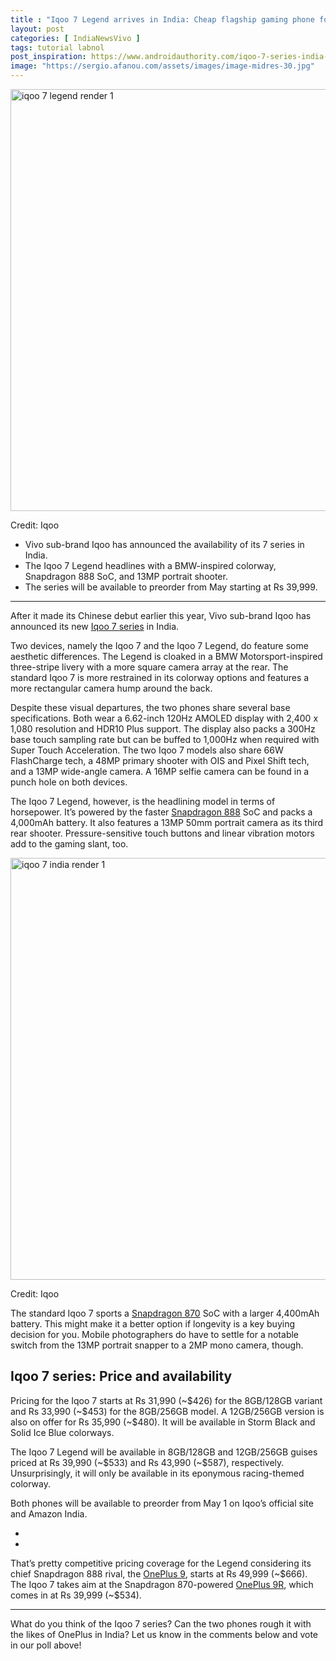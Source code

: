 ```yaml
---
title : "Iqoo 7 Legend arrives in India: Cheap flagship gaming phone for racing fans"
layout: post
categories: [ IndiaNewsVivo ]
tags: tutorial labnol
post_inspiration: https://www.androidauthority.com/iqoo-7-series-india-1221016/
image: "https://sergio.afanou.com/assets/images/image-midres-30.jpg"
---
```


<p><html><body><img class="size-large wp-image-1221020 noname aa-img" title="iqoo 7 legend render 1" src="https://cdn57.androidauthority.net/wp-content/uploads/2021/04/iqoo-7-legend-render-1-1200x675.jpg" alt="iqoo 7 legend render 1" width="1200" height="675" data-attachment-id="1221020" srcset="https://cdn57.androidauthority.net/wp-content/uploads/2021/04/iqoo-7-legend-render-1-1200x675.jpg 1200w, https://cdn57.androidauthority.net/wp-content/uploads/2021/04/iqoo-7-legend-render-1-300x170.jpg 300w, https://cdn57.androidauthority.net/wp-content/uploads/2021/04/iqoo-7-legend-render-1-768x432.jpg 768w, https://cdn57.androidauthority.net/wp-content/uploads/2021/04/iqoo-7-legend-render-1-1536x864.jpg 1536w, https://cdn57.androidauthority.net/wp-content/uploads/2021/04/iqoo-7-legend-render-1-16x9.jpg 16w, https://cdn57.androidauthority.net/wp-content/uploads/2021/04/iqoo-7-legend-render-1-32x18.jpg 32w, https://cdn57.androidauthority.net/wp-content/uploads/2021/04/iqoo-7-legend-render-1-28x16.jpg 28w, https://cdn57.androidauthority.net/wp-content/uploads/2021/04/iqoo-7-legend-render-1-56x32.jpg 56w, https://cdn57.androidauthority.net/wp-content/uploads/2021/04/iqoo-7-legend-render-1-64x36.jpg 64w, https://cdn57.androidauthority.net/wp-content/uploads/2021/04/iqoo-7-legend-render-1-712x400.jpg 712w, https://cdn57.androidauthority.net/wp-content/uploads/2021/04/iqoo-7-legend-render-1-1000x563.jpg 1000w, https://cdn57.androidauthority.net/wp-content/uploads/2021/04/iqoo-7-legend-render-1-792x446.jpg 792w, https://cdn57.androidauthority.net/wp-content/uploads/2021/04/iqoo-7-legend-render-1-1280x720.jpg 1280w, https://cdn57.androidauthority.net/wp-content/uploads/2021/04/iqoo-7-legend-render-1-840x472.jpg 840w, https://cdn57.androidauthority.net/wp-content/uploads/2021/04/iqoo-7-legend-render-1-1340x754.jpg 1340w, https://cdn57.androidauthority.net/wp-content/uploads/2021/04/iqoo-7-legend-render-1-770x433.jpg 770w, https://cdn57.androidauthority.net/wp-content/uploads/2021/04/iqoo-7-legend-render-1-356x200.jpg 356w, https://cdn57.androidauthority.net/wp-content/uploads/2021/04/iqoo-7-legend-render-1-675x380.jpg 675w, https://cdn57.androidauthority.net/wp-content/uploads/2021/04/iqoo-7-legend-render-1.jpg 1920w" sizes="(max-width: 1200px) 100vw, 1200px" /></p>
<div class="aa-img-source-credit">
<div class="aa-img-source-and-credit full">
<div class="aa-img-source text-right"><span>Credit:</span> Iqoo</div>
</div>
</div>
<div class="aa_tldr_text">
<ul>
<li>Vivo sub-brand Iqoo has announced the availability of its 7 series in India.</li>
<li>The Iqoo 7 Legend headlines with a BMW-inspired colorway, Snapdragon 888 SoC, and 13MP portrait shooter.</li>
<li>The series will be available to preorder from May starting at Rs 39,999.</li>
</ul>
</div><hr>
<p>After it made its Chinese debut earlier this year, Vivo sub-brand Iqoo has announced its new <a href="https://www.androidauthority.com/vivo-iqoo-7-1211486/" target="_blank" rel="noopener">Iqoo 7 series</a> in India.</p>
<p>Two devices, namely the Iqoo 7 and the Iqoo 7 Legend, do feature some aesthetic differences. The Legend is cloaked in a BMW Motorsport-inspired three-stripe livery with a more square camera array at the rear. The standard Iqoo 7 is more restrained in its colorway options and features a more rectangular camera hump around the back.</p>
<p>Despite these visual departures, the two phones share several base specifications. Both wear a 6.62-inch 120Hz AMOLED display with 2,400 x 1,080 resolution and HDR10 Plus support. The display also packs a 300Hz base touch sampling rate but can be buffed to 1,000Hz when required with Super Touch Acceleration. The two Iqoo 7 models also share 66W FlashCharge tech, a 48MP primary shooter with OIS and Pixel Shift tech, and a 13MP wide-angle camera. A 16MP selfie camera can be found in a punch hole on both devices.</p>
<p>The Iqoo 7 Legend, however, is the headlining model in terms of horsepower. It&#8217;s powered by the faster <a href="https://www.androidauthority.com/best-snapdragon-888-phones-1182780/" target="_blank" rel="noopener">Snapdragon 888</a> SoC and packs a 4,000mAh battery. It also features a 13MP 50mm portrait camera as its third rear shooter. Pressure-sensitive touch buttons and linear vibration motors add to the gaming slant, too.</p>
<p><img class="size-large wp-image-1221026 noname aa-img" title="iqoo 7 india render 1" src="https://cdn57.androidauthority.net/wp-content/uploads/2021/04/iqoo-7-india-render-1-1200x675.jpg" alt="iqoo 7 india render 1" width="1200" height="675" data-attachment-id="1221026" srcset="https://cdn57.androidauthority.net/wp-content/uploads/2021/04/iqoo-7-india-render-1-1200x675.jpg 1200w, https://cdn57.androidauthority.net/wp-content/uploads/2021/04/iqoo-7-india-render-1-300x170.jpg 300w, https://cdn57.androidauthority.net/wp-content/uploads/2021/04/iqoo-7-india-render-1-768x432.jpg 768w, https://cdn57.androidauthority.net/wp-content/uploads/2021/04/iqoo-7-india-render-1-1536x864.jpg 1536w, https://cdn57.androidauthority.net/wp-content/uploads/2021/04/iqoo-7-india-render-1-16x9.jpg 16w, https://cdn57.androidauthority.net/wp-content/uploads/2021/04/iqoo-7-india-render-1-32x18.jpg 32w, https://cdn57.androidauthority.net/wp-content/uploads/2021/04/iqoo-7-india-render-1-28x16.jpg 28w, https://cdn57.androidauthority.net/wp-content/uploads/2021/04/iqoo-7-india-render-1-56x32.jpg 56w, https://cdn57.androidauthority.net/wp-content/uploads/2021/04/iqoo-7-india-render-1-64x36.jpg 64w, https://cdn57.androidauthority.net/wp-content/uploads/2021/04/iqoo-7-india-render-1-712x400.jpg 712w, https://cdn57.androidauthority.net/wp-content/uploads/2021/04/iqoo-7-india-render-1-1000x563.jpg 1000w, https://cdn57.androidauthority.net/wp-content/uploads/2021/04/iqoo-7-india-render-1-792x446.jpg 792w, https://cdn57.androidauthority.net/wp-content/uploads/2021/04/iqoo-7-india-render-1-1280x720.jpg 1280w, https://cdn57.androidauthority.net/wp-content/uploads/2021/04/iqoo-7-india-render-1-840x472.jpg 840w, https://cdn57.androidauthority.net/wp-content/uploads/2021/04/iqoo-7-india-render-1-1340x754.jpg 1340w, https://cdn57.androidauthority.net/wp-content/uploads/2021/04/iqoo-7-india-render-1-770x433.jpg 770w, https://cdn57.androidauthority.net/wp-content/uploads/2021/04/iqoo-7-india-render-1-356x200.jpg 356w, https://cdn57.androidauthority.net/wp-content/uploads/2021/04/iqoo-7-india-render-1-675x380.jpg 675w, https://cdn57.androidauthority.net/wp-content/uploads/2021/04/iqoo-7-india-render-1.jpg 1920w" sizes="(max-width: 1200px) 100vw, 1200px" /></p>
<div class="aa-img-source-credit">
<div class="aa-img-source-and-credit full">
<div class="aa-img-source text-right"><span>Credit:</span> Iqoo</div>
</div>
</div>
<p>The standard Iqoo 7 sports a <a href="https://www.androidauthority.com/qualcomm-snapdragon-870-vs-snapdragon-888-1193837/" target="_blank" rel="noopener">Snapdragon 870</a> SoC with a larger 4,400mAh battery. This might make it a better option if longevity is a key buying decision for you. Mobile photographers do have to settle for a notable switch from the 13MP portrait snapper to a 2MP mono camera, though.</p>
<h2>Iqoo 7 series: Price and availability</h2>
<p>Pricing for the Iqoo 7 starts at Rs 31,990 (~$426) for the 8GB/128GB variant and Rs 33,990 (~$453) for the 8GB/256GB model. A 12GB/256GB version is also on offer for Rs 35,990 (~$480). It will be available in Storm Black and Solid Ice Blue colorways.</p>
<p>The Iqoo 7 Legend will be available in 8GB/128GB and 12GB/256GB guises priced at Rs 39,990 (~$533) and Rs 43,990 (~$587), respectively. Unsurprisingly, it will only be available in its eponymous racing-themed colorway.</p>
<p>Both phones will be available to preorder from May 1 on Iqoo&#8217;s official site and Amazon India.</p>
<!-- AA poll list -->
          <ul class="aa-poll-custom">
                                        <li><a href="https://www.androidauthority.com/iqoo-7-series-india-1221016/?polls=true&pollid=1221022&pollchoice=1&pollvote=true" class="aa-poll-choice"></a></li>
                                          <li><a href="https://www.androidauthority.com/iqoo-7-series-india-1221016/?polls=true&pollid=1221022&pollchoice=2&pollvote=true" class="aa-poll-choice"></a></li>
                        </ul>
<p>That&#8217;s pretty competitive pricing coverage for the Legend considering its chief Snapdragon 888 rival, the <a href="https://www.androidauthority.com/oneplus-9-1170815/" target="_blank" rel="noopener">OnePlus 9</a>, starts at Rs 49,999 (~$666). The Iqoo 7 takes aim at the Snapdragon 870-powered <a href="https://www.androidauthority.com/oneplus-9r-review-1216576/" target="_blank" rel="noopener">OnePlus 9R</a>, which comes in at Rs 39,999 (~$534).</p>
<hr>
<p>What do you think of the Iqoo 7 series? Can the two phones rough it with the likes of OnePlus in India? Let us know in the comments below and vote in our poll above!</p>
</body></html></p>
